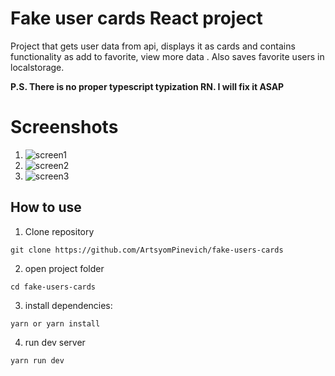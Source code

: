 # Fake user cards React project

Project that gets user data from api, displays it as cards and contains functionality as add to favorite, view more data . Also saves favorite users in localstorage. 

**P.S. There is no proper typescript typization RN. I will fix it ASAP**

# Screenshots

1.  ![screen1](https://github.com/ArtsyomPinevich/fake-users-cards/assets/135687842/d9a34f48-e987-4efe-95b5-260adf9f1c9f)
2.  ![screen2](https://github.com/ArtsyomPinevich/fake-users-cards/assets/135687842/b24a0d8c-fcb3-4ca4-8864-137150c0ee4c)
3.  ![screen3](https://github.com/ArtsyomPinevich/fake-users-cards/assets/135687842/fdcfee15-0ef7-469b-8e3b-1d01bdaee23b)


## How to use

1. Clone repository

```
git clone https://github.com/ArtsyomPinevich/fake-users-cards
```

2. open project folder

```
cd fake-users-cards
```

3. install dependencies:

```
yarn or yarn install
```

4. run dev server

```
yarn run dev
```
